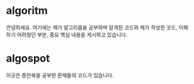 # algoritm
안녕하세요. 여기에는 제가 알고리즘을 공부하며 알게된 코드와 제가 작성한 코드, 이해하기 어려웠던 부분, 중요 핵심 내용을 게시하고 있습니다.

# algospot
이곳은 종만북을 공부한 문제들의 코드가 있습니다.
